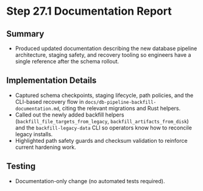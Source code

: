 # Step 27.1 Documentation Report

## Summary
- Produced updated documentation describing the new database pipeline architecture, staging safety, and recovery tooling so engineers have a single reference after the schema rollout.

## Implementation Details
- Captured schema checkpoints, staging lifecycle, path policies, and the CLI-based recovery flow in `docs/db-pipeline-backfill-documentation.md`, citing the relevant migrations and Rust helpers.
- Called out the newly added backfill helpers (`backfill_file_targets_from_legacy`, `backfill_artifacts_from_disk`) and the `backfill-legacy-data` CLI so operators know how to reconcile legacy installs.
- Highlighted path safety guards and checksum validation to reinforce current hardening work.

## Testing
- Documentation-only change (no automated tests required).
